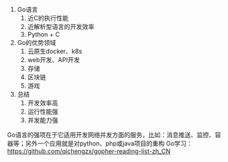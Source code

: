 1. Go语言
   1. 近C的执行性能
   2. 近解析型语言的开发效率
   3. Python + C
2. Go的优势领域
    1. 云原生docker、k8s
    2. web开发、API开发
    3. 存储
    4. 区块链
    5. 游戏 
3. 总结 
   1. 开发效率高
   2. 运行性能强 
   3. 并发能力强

Go语言的强项在于它适用开发网络并发方面的服务，比如：消息推送、监控、容器等；另外一个应用就是对python、php或java项目的重构
Go学习：https://github.com/qichengzx/gopher-reading-list-zh_CN